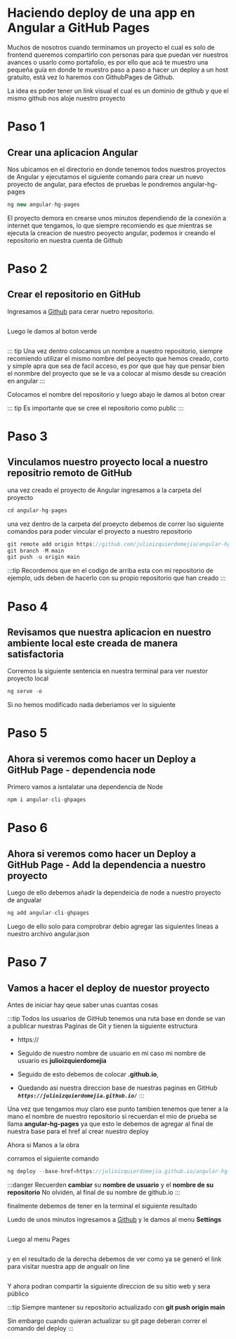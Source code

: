 # Haciendo deploy de una app en Angular a GitHub Pages

Muchos de nosotros cuando terminamos un proyecto el cual es solo de frontend queremos compartirlo con personas para que puedan ver nuestros avances o usarlo como portafolio, es por ello que acá te muestro una pequeña guía en donde te muestro paso a paso a hacer un deploy a un host gratuito, está vez lo haremos con GithubPages de Github.

La idea es poder tener un link visual el cual es un dominio de github y que el mismo github nos aloje nuestro proyecto

# Paso 1
## Crear una aplicacion Angular

Nos ubicamos en el directorio en donde tenemos todos nuestros proyectos de Angular y ejecutamos el siguiente comando para crear un nuevo proyecto de angular, para efectos de pruebas le pondremos angular-hg-pages
``````js
ng new angular-hg-pages
``````

El proyecto demora en crearse unos minutos dependiendo de la conexión a internet que tengamos, lo que siempre recomiendo es que mientras se ejecuta la creacion de nuestro peoyecto angular, podemos ir creando el repositorio en nuestra cuenta de Github

# Paso 2
## Crear el repositorio en GitHub

Ingresamos a [Github](https://github.com/) para cerar nuetro repositorio.

<img :src="$withBase('/img/home-github.png')">

Luego le damos al boton verde

<img :src="$withBase('/img/nuevo-repositorio.png')">

::: tip
Una vez dentro colocamos un nombre a nuestro repositorio, siempre recomiendo utilizar el mismo nombre del peoyecto que hemos creado, corto y simple apra que sea de facil acceso, es por que que hay que pensar bien el nonmbre del proyecto que se le va a colocar al mismo desde su creación en angular
:::

Colocamos el nombre del repositorio y luego abajo le damos al boton crear
<img :src="$withBase('/img/crear-repositorio.png')">

::: tip
Es importante que se cree el repositorio como public
:::

# Paso 3
## Vinculamos nuestro proyecto local a nuestro repositrio remoto de GitHub

una vez creado el proyecto de Angular ingresamos a la carpeta del proyecto 

``````js
cd angular-hg-pages
``````

una vez dentro de la carpeta del proeycto debemos de correr lso siguiente comandos para poder vincular el proyecto a nuestro repositorio

``````js
git remote add origin https://github.com/julioizquierdomejia/angular-hg-pages.git
git branch -M main
git push -u origin main
``````

:::tip
Recordemos que en el codigo de arriba esta con mi repositorio de ejemplo, uds deben de hacerlo con su propio repositorio que han creado
:::


# Paso 4
## Revisamos que nuestra aplicacion en nuestro ambiente local este creada de manera satisfactoria

Corremos la siguiente sentencia en nuestra terminal para ver nuestor proyecto local

``````js
ng serve -o
``````

Si no hemos modificado nada deberiamos ver lo siguiente
<img :src="$withBase('/img/app.png')">

# Paso 5
## Ahora si veremos como hacer un Deploy a GitHub Page - dependencia node

Primero vamos a isntalatar una dependencia de Node 

``````js
npm i angular-cli-ghpages
``````

# Paso 6
## Ahora si veremos como hacer un Deploy a GitHub Page - Add la dependencia a nuestro proyecto

Luego de ello debemos añadir la dependeicia de node a nuestro proyecto de angualar

``````js
ng add angular-cli-ghpages
``````

Luego de ello solo para comprobrar debio agregar las siguientes lineas a nuestro archivo angular.json
<img :src="$withBase('/img/angularjson.png')">

# Paso 7
## Vamos a hacer el deploy de nuestor proyecto
Antes de iniciar hay qeue saber unas cuantas cosas

:::tip
Todos los usuarios de GitHub tenemos una ruta base en donde se van a publicar nuestras Paginas de Git
y tienen la siguiente estructura

* https://

* Seguido de nuestro nombre de usuario en mi caso mi nombre de usuario es **julioizquierdomejia**

* Seguido de esto debemos de colocar **.github.io**, 

* Quedando asi nuestra direccion base de nuestras paginas en GitHub **_`https://julioizquierdomejia.github.io/`_**
:::

Una vez que tengamos muy claro ese punto tambien tenemos que tener a la mano el nombre de nuestro repositorio si recuerdan el mio de prueba se llama **angular-hg-pages** ya que esto le debemos de agregar al final de nuestra base para el href al crear nuestro deploy

Ahora si Manos a la obra

corramos el siguiente comando 
``````js
ng deploy --base-href=https://julioizquierdomejia.github.io/angular-hg-pages/
``````

:::danger
Recuerden **cambiar** su **nombre de usuario** y el **nombre de su repositorio**
No olviden, al final de su nombre de github.io
:::

finalmente debemos de tener en la terminal el siguiente resultado
<img :src="$withBase('/img/resultado.png')">

Luedo de unos minutos ingresamos a [Github](https://github.com/) y le damos al menu **Settings**

<img :src="$withBase('/img/menu.png')">

Luego al menu Pages

<img :src="$withBase('/img/page.png')">

y en el resultado de la derecha debemos de ver como ya se generó el link para visitar nuestra app de angualr on line

<img :src="$withBase('/img/public.png')">

Y ahora podran compartir la siguiente direccion de su sitio web y sera público
<img :src="$withBase('/img/final.png')">

:::tip
Siempre mantener su repositorio actualizado con **git push origin main**

Sin embargo cuando quieran actualizar su git page deberan correr el comando del deploy
:::